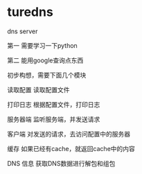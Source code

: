 turedns
=======

dns server

第一 需要学习一下python

第二 能用google查询点东西


初步构想，需要下面几个模块

读取配置
读取配置文件

打印日志
根据配置文件，打印日志

服务器端
监听服务端，并发送请求

客户端
对发送的请求，去访问配置中的服务器

缓存
如果已经有cache，就返回cache中的内容

DNS 信息
获取DNS数据进行解包和组包
